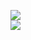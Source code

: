 [![](https://img.shields.io/badge/Made%20With-Github%20Spray-lightgrey.svg?style=for-the-badge&logo=github)](https://github.com/Annihil/github-spray#24192)  
[![](https://i.imgur.com/2DrTn0Z.gif)](https://github.com/Annihil/github-spray)